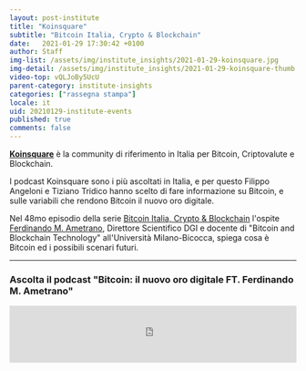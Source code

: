 ```yaml
---
layout: post-institute
title: "Koinsquare"
subtitle: "Bitcoin Italia, Crypto & Blockchain" 
date:   2021-01-29 17:30:42 +0100
author: Staff
img-list: /assets/img/institute_insights/2021-01-29-koinsquare.jpg
img-detail: /assets/img/institute_insights/2021-01-29-koinsquare-thumb.jpg
video-top: vQLJoBy5UcU
parent-category: institute-insights
categories: ["rassegna stampa"]
locale: it
uid: 20210129-institute-events
published: true
comments: false
---
```


[**Koinsquare**](https://koinsquare.com/) è la community di riferimento in Italia per Bitcoin, Criptovalute e Blockchain.

I podcast Koinsquare sono i più ascoltati in Italia, e per questo Filippo Angeloni e Tiziano Tridico hanno scelto di fare informazione su Bitcoin, e sulle variabili che rendono Bitcoin il nuovo oro digitale.

Nel 48mo episodio della serie [Bitcoin Italia, Crypto & Blockchain](https://www.listennotes.com/podcasts/bitcoin-italia-crypto-blockchain-koinsquare-UmoMEShy_Vp/) l'ospite [Ferdinando M. Ametrano](http://ametrano.net/), Direttore Scientifico DGI e docente di "Bitcoin and Blockchain Technology" all'Università Milano-Bicocca, spiega cosa è Bitcoin ed i possibili scenari futuri.

---

### Ascolta il podcast "Bitcoin: il nuovo oro digitale FT. Ferdinando M. Ametrano"

<iframe 
    src="https://www.listennotes.com/embedded/e/24917f2f65244739aa7950c53d21a0a6/" 
    height="100px" width="100%" style="width: 1px; min-width: 100%;" frameborder="0" scrolling="no" loading="lazy">
</iframe>

